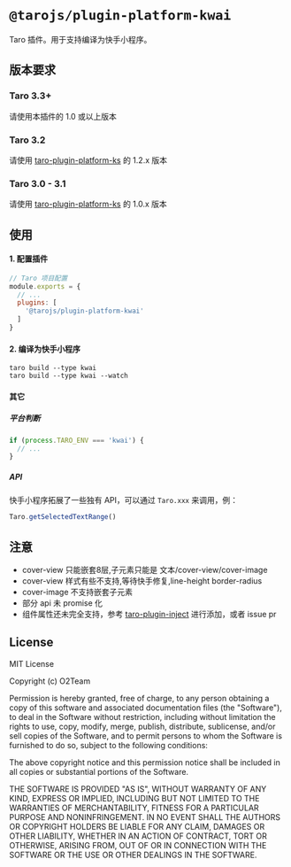 # `@tarojs/plugin-platform-kwai`

Taro 插件。用于支持编译为快手小程序。

## 版本要求

### Taro 3.3+

请使用本插件的 1.0 或以上版本

### Taro 3.2

请使用 [taro-plugin-platform-ks](https://github.com/vadxq/taro-plugin-platform-ks) 的 1.2.x 版本

### Taro 3.0 - 3.1

请使用 [taro-plugin-platform-ks](https://github.com/vadxq/taro-plugin-platform-ks) 的 1.0.x 版本

## 使用

#### 1. 配置插件

```js
// Taro 项目配置
module.exports = {
  // ...
  plugins: [
    '@tarojs/plugin-platform-kwai'
  ]
}
```

#### 2. 编译为快手小程序

```shell
taro build --type kwai
taro build --type kwai --watch
```

#### 其它

##### 平台判断

```js
if (process.TARO_ENV === 'kwai') {
  // ...
}
```

##### API

快手小程序拓展了一些独有 API，可以通过 `Taro.xxx` 来调用，例：

```js
Taro.getSelectedTextRange()
```

## 注意

* cover-view 只能嵌套8层,子元素只能是 文本/cover-view/cover-image
* cover-view 样式有些不支持,等待快手修复,line-height border-radius
* cover-image 不支持嵌套子元素
* 部分 api 未 promise 化
* 组件属性还未完全支持，参考 [taro-plugin-inject](https://github.com/NervJS/taro-plugin-inject) 进行添加，或者 issue pr

## License

MIT License

Copyright (c) O2Team

Permission is hereby granted, free of charge, to any person obtaining a copy
of this software and associated documentation files (the "Software"), to deal
in the Software without restriction, including without limitation the rights
to use, copy, modify, merge, publish, distribute, sublicense, and/or sell
copies of the Software, and to permit persons to whom the Software is
furnished to do so, subject to the following conditions:

The above copyright notice and this permission notice shall be included in all
copies or substantial portions of the Software.

THE SOFTWARE IS PROVIDED "AS IS", WITHOUT WARRANTY OF ANY KIND, EXPRESS OR
IMPLIED, INCLUDING BUT NOT LIMITED TO THE WARRANTIES OF MERCHANTABILITY,
FITNESS FOR A PARTICULAR PURPOSE AND NONINFRINGEMENT. IN NO EVENT SHALL THE
AUTHORS OR COPYRIGHT HOLDERS BE LIABLE FOR ANY CLAIM, DAMAGES OR OTHER
LIABILITY, WHETHER IN AN ACTION OF CONTRACT, TORT OR OTHERWISE, ARISING FROM,
OUT OF OR IN CONNECTION WITH THE SOFTWARE OR THE USE OR OTHER DEALINGS IN THE
SOFTWARE.
